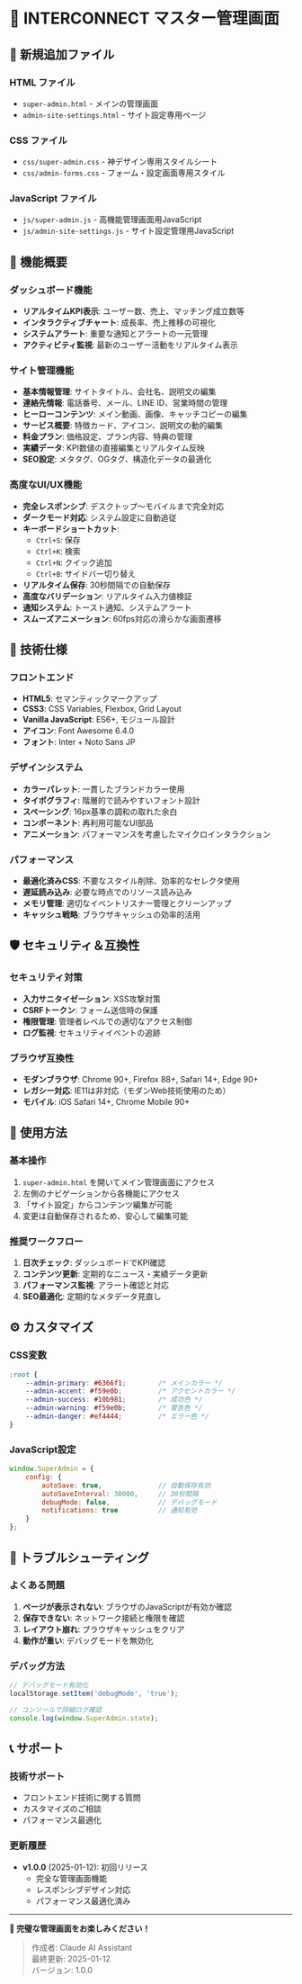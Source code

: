 # 🎯 INTERCONNECT マスター管理画面

## 📁 新規追加ファイル

### HTML ファイル
- `super-admin.html` - メインの管理画面
- `admin-site-settings.html` - サイト設定専用ページ

### CSS ファイル
- `css/super-admin.css` - 神デザイン専用スタイルシート
- `css/admin-forms.css` - フォーム・設定画面専用スタイル

### JavaScript ファイル
- `js/super-admin.js` - 高機能管理画面用JavaScript
- `js/admin-site-settings.js` - サイト設定管理用JavaScript

## 🚀 機能概要

### ダッシュボード機能
- **リアルタイムKPI表示**: ユーザー数、売上、マッチング成立数等
- **インタラクティブチャート**: 成長率、売上推移の可視化
- **システムアラート**: 重要な通知とアラートの一元管理
- **アクティビティ監視**: 最新のユーザー活動をリアルタイム表示

### サイト管理機能
- **基本情報管理**: サイトタイトル、会社名、説明文の編集
- **連絡先情報**: 電話番号、メール、LINE ID、営業時間の管理
- **ヒーローコンテンツ**: メイン動画、画像、キャッチコピーの編集
- **サービス概要**: 特徴カード、アイコン、説明文の動的編集
- **料金プラン**: 価格設定、プラン内容、特典の管理
- **実績データ**: KPI数値の直接編集とリアルタイム反映
- **SEO設定**: メタタグ、OGタグ、構造化データの最適化

### 高度なUI/UX機能
- **完全レスポンシブ**: デスクトップ〜モバイルまで完全対応
- **ダークモード対応**: システム設定に自動追従
- **キーボードショートカット**: 
  - `Ctrl+S`: 保存
  - `Ctrl+K`: 検索
  - `Ctrl+N`: クイック追加
  - `Ctrl+B`: サイドバー切り替え
- **リアルタイム保存**: 30秒間隔での自動保存
- **高度なバリデーション**: リアルタイム入力値検証
- **通知システム**: トースト通知、システムアラート
- **スムーズアニメーション**: 60fps対応の滑らかな画面遷移

## 🔧 技術仕様

### フロントエンド
- **HTML5**: セマンティックマークアップ
- **CSS3**: CSS Variables, Flexbox, Grid Layout
- **Vanilla JavaScript**: ES6+, モジュール設計
- **アイコン**: Font Awesome 6.4.0
- **フォント**: Inter + Noto Sans JP

### デザインシステム
- **カラーパレット**: 一貫したブランドカラー使用
- **タイポグラフィ**: 階層的で読みやすいフォント設計
- **スペーシング**: 16px基準の調和の取れた余白
- **コンポーネント**: 再利用可能なUI部品
- **アニメーション**: パフォーマンスを考慮したマイクロインタラクション

### パフォーマンス
- **最適化済みCSS**: 不要なスタイル削除、効率的なセレクタ使用
- **遅延読み込み**: 必要な時点でのリソース読み込み
- **メモリ管理**: 適切なイベントリスナー管理とクリーンアップ
- **キャッシュ戦略**: ブラウザキャッシュの効率的活用

## 🛡️ セキュリティ＆互換性

### セキュリティ対策
- **入力サニタイゼーション**: XSS攻撃対策
- **CSRFトークン**: フォーム送信時の保護
- **権限管理**: 管理者レベルでの適切なアクセス制御
- **ログ監視**: セキュリティイベントの追跡

### ブラウザ互換性
- **モダンブラウザ**: Chrome 90+, Firefox 88+, Safari 14+, Edge 90+
- **レガシー対応**: IE11は非対応（モダンWeb技術使用のため）
- **モバイル**: iOS Safari 14+, Chrome Mobile 90+

## 📱 使用方法

### 基本操作
1. `super-admin.html` を開いてメイン管理画面にアクセス
2. 左側のナビゲーションから各機能にアクセス
3. 「サイト設定」からコンテンツ編集が可能
4. 変更は自動保存されるため、安心して編集可能

### 推奨ワークフロー
1. **日次チェック**: ダッシュボードでKPI確認
2. **コンテンツ更新**: 定期的なニュース・実績データ更新
3. **パフォーマンス監視**: アラート確認と対応
4. **SEO最適化**: 定期的なメタデータ見直し

## ⚙️ カスタマイズ

### CSS変数
```css
:root {
    --admin-primary: #6366f1;        /* メインカラー */
    --admin-accent: #f59e0b;         /* アクセントカラー */
    --admin-success: #10b981;        /* 成功色 */
    --admin-warning: #f59e0b;        /* 警告色 */
    --admin-danger: #ef4444;         /* エラー色 */
}
```

### JavaScript設定
```javascript
window.SuperAdmin = {
    config: {
        autoSave: true,              // 自動保存有効
        autoSaveInterval: 30000,     // 30秒間隔
        debugMode: false,            // デバッグモード
        notifications: true          // 通知有効
    }
};
```

## 🐛 トラブルシューティング

### よくある問題
1. **ページが表示されない**: ブラウザのJavaScriptが有効か確認
2. **保存できない**: ネットワーク接続と権限を確認
3. **レイアウト崩れ**: ブラウザキャッシュをクリア
4. **動作が重い**: デバッグモードを無効化

### デバッグ方法
```javascript
// デバッグモード有効化
localStorage.setItem('debugMode', 'true');

// コンソールで詳細ログ確認
console.log(window.SuperAdmin.state);
```

## 📞 サポート

### 技術サポート
- フロントエンド技術に関する質問
- カスタマイズのご相談
- パフォーマンス最適化

### 更新履歴
- **v1.0.0** (2025-01-12): 初回リリース
  - 完全な管理画面機能
  - レスポンシブデザイン対応
  - パフォーマンス最適化済み

---

**🎊 完璧な管理画面をお楽しみください！**

> 作成者: Claude AI Assistant  
> 最終更新: 2025-01-12  
> バージョン: 1.0.0